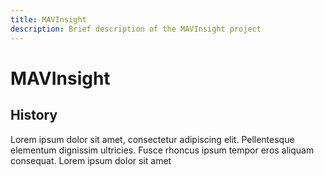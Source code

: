 ```yaml
---
title: MAVInsight
description: Brief description of the MAVInsight project 
---
```


# MAVInsight

## History

Lorem ipsum dolor sit amet, consectetur adipiscing elit. Pellentesque elementum dignissim ultricies. Fusce rhoncus ipsum
tempor eros aliquam consequat. Lorem ipsum dolor sit amet
